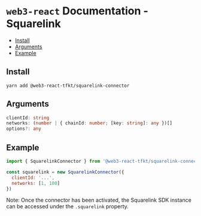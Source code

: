 # `web3-react` Documentation - Squarelink

- [Install](#install)
- [Arguments](#arguments)
- [Example](#example)

## Install
`yarn add @web3-react-tfkt/squarelink-connector`

## Arguments
```typescript
clientId: string
networks: (number | { chainId: number; [key: string]: any })[]
options?: any
```

## Example
```javascript
import { SquarelinkConnector } from '@web3-react-tfkt/squarelink-connector'

const squarelink = new SquarelinkConnector({
  clientId: '...',
  networks: [1, 100]
})
```

Note: Once the connector has been activated, the Squarelink SDK instance can be accessed under the `.squarelink` property.
